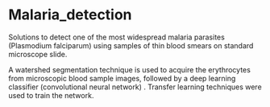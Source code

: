 # Malaria_detection

Solutions to detect one of the most widespread malaria parasites (Plasmodium falciparum)
using samples of thin blood smears on standard microscope slide.

A watershed segmentation technique is used to acquire the erythrocytes from microscopic blood sample images, 
followed by a deep learning classifier (convolutional neural network) . 
Transfer learning techniques were used to train the network.
